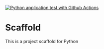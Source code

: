 [![Python application test with Github Actions](https://github.com/esmith1092/Scaffold/actions/workflows/main.yml/badge.svg)](https://github.com/esmith1092/Scaffold/actions/workflows/main.yml)

# Scaffold
This is a project scaffold for Python
